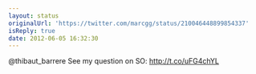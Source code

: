 ```yaml
---
layout: status
originalUrl: 'https://twitter.com/marcgg/status/210046448899854337'
isReply: true
date: 2012-06-05 16:32:30
---
```


@thibaut_barrere See my question on SO: http://t.co/uFG4chYL
